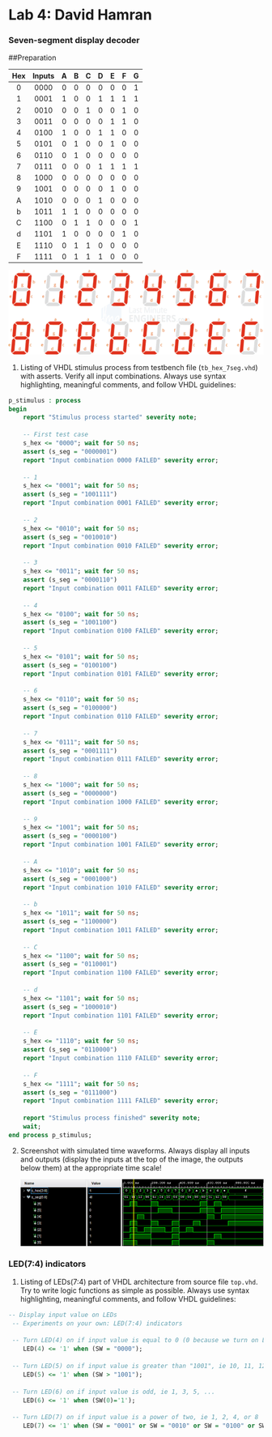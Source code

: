 # Lab 4: David Hamran

### Seven-segment display decoder

##Preparation


   | **Hex** | **Inputs** | **A** | **B** | **C** | **D** | **E** | **F** | **G** |
   | :-: | :-: | :-: | :-: | :-: | :-: | :-: | :-: | :-: |
   | 0 | 0000 | 0 | 0 | 0 | 0 | 0 | 0 | 1 |
   | 1 | 0001 | 1 | 0 | 0 | 1 | 1 | 1 | 1 |
   | 2 | 0010 | 0 | 0 | 1 | 0 | 0 | 1 | 0 |
   | 3 | 0011 | 0 | 0 | 0 | 0 | 1 | 1 | 0 |
   | 4 | 0100 | 1 | 0 | 0 | 1 | 1 | 0 | 0 |
   | 5 | 0101 | 0 | 1 | 0 | 0 | 1 | 0 | 0 |
   | 6 | 0110 | 0 | 1 | 0 | 0 | 0 | 0 | 0 |
   | 7 | 0111 | 0 | 0 | 0 | 1 | 1 | 1 | 1 |
   | 8 | 1000 | 0 | 0 | 0 | 0 | 0 | 0 | 0 |
   | 9 | 1001 | 0 | 0 | 0 | 0 | 1 | 0 | 0 |
   | A | 1010 | 0 | 0 | 0 | 1 | 0 | 0 | 0 |
   | b | 1011 | 1 | 1 | 0 | 0 | 0 | 0 | 0 |
   | C | 1100 | 0 | 1 | 1 | 0 | 0 | 0 | 1 |
   | d | 1101 | 1 | 0 | 0 | 0 | 0 | 1 | 0 |
   | E | 1110 | 0 | 1 | 1 | 0 | 0 | 0 | 0 |
   | F | 1111 | 0 | 1 | 1 | 1 | 0 | 0 | 0 |

   ![7segdisp](images/7segdisp.png)


1. Listing of VHDL stimulus process from testbench file (`tb_hex_7seg.vhd`) with asserts. Verify all input combinations. Always use syntax highlighting, meaningful comments, and follow VHDL guidelines:

```vhdl
p_stimulus : process
begin
    report "Stimulus process started" severity note;

    -- First test case
    s_hex <= "0000"; wait for 50 ns;
    assert (s_seg = "0000001")
    report "Input combination 0000 FAILED" severity error;

    -- 1
    s_hex <= "0001"; wait for 50 ns;
    assert (s_seg = "1001111")
    report "Input combination 0001 FAILED" severity error;

    -- 2
    s_hex <= "0010"; wait for 50 ns;
    assert (s_seg = "0010010")
    report "Input combination 0010 FAILED" severity error;

    -- 3
    s_hex <= "0011"; wait for 50 ns;
    assert (s_seg = "0000110")
    report "Input combination 0011 FAILED" severity error;

    -- 4
    s_hex <= "0100"; wait for 50 ns;
    assert (s_seg = "1001100")
    report "Input combination 0100 FAILED" severity error;

    -- 5
    s_hex <= "0101"; wait for 50 ns;
    assert (s_seg = "0100100")
    report "Input combination 0101 FAILED" severity error;

    -- 6
    s_hex <= "0110"; wait for 50 ns;
    assert (s_seg = "0100000")
    report "Input combination 0110 FAILED" severity error;

    -- 7
    s_hex <= "0111"; wait for 50 ns;
    assert (s_seg = "0001111")
    report "Input combination 0111 FAILED" severity error;

    -- 8
    s_hex <= "1000"; wait for 50 ns;
    assert (s_seg = "0000000")
    report "Input combination 1000 FAILED" severity error;

    -- 9
    s_hex <= "1001"; wait for 50 ns;
    assert (s_seg = "0000100")
    report "Input combination 1001 FAILED" severity error;

    -- A
    s_hex <= "1010"; wait for 50 ns;
    assert (s_seg = "0001000")
    report "Input combination 1010 FAILED" severity error;

    -- b
    s_hex <= "1011"; wait for 50 ns;
    assert (s_seg = "1100000")
    report "Input combination 1011 FAILED" severity error;

    -- C
    s_hex <= "1100"; wait for 50 ns;
    assert (s_seg = "0110001")
    report "Input combination 1100 FAILED" severity error;

    -- d
    s_hex <= "1101"; wait for 50 ns;
    assert (s_seg = "1000010")
    report "Input combination 1101 FAILED" severity error;

    -- E
    s_hex <= "1110"; wait for 50 ns;
    assert (s_seg = "0110000")
    report "Input combination 1110 FAILED" severity error;

    -- F
    s_hex <= "1111"; wait for 50 ns;
    assert (s_seg = "0111000")
    report "Input combination 1111 FAILED" severity error;

    report "Stimulus process finished" severity note;
    wait;
end process p_stimulus;
```

2. Screenshot with simulated time waveforms. Always display all inputs and outputs (display the inputs at the top of the image, the outputs below them) at the appropriate time scale!

   ![waveforms](images/simwaveforms.png)

### LED(7:4) indicators

1. Listing of LEDs(7:4) part of VHDL architecture from source file `top.vhd`. Try to write logic functions as simple as possible. Always use syntax highlighting, meaningful comments, and follow VHDL guidelines:

```vhdl
-- Display input value on LEDs
 -- Experiments on your own: LED(7:4) indicators

 -- Turn LED(4) on if input value is equal to 0 (0 because we turn on LED by 0)
    LED(4) <= '1' when (SW = "0000");

 -- Turn LED(5) on if input value is greater than "1001", ie 10, 11, 12, ...
    LED(5) <= '1' when (SW > "1001");

 -- Turn LED(6) on if input value is odd, ie 1, 3, 5, ...
    LED(6) <= '1' when (SW(0)='1');

 -- Turn LED(7) on if input value is a power of two, ie 1, 2, 4, or 8
    LED(7) <= '1' when (SW = "0001" or SW = "0010" or SW = "0100" or SW = "1000");
```
